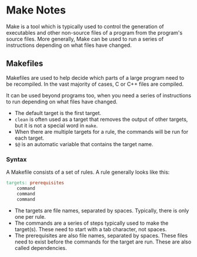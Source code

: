 # Make Notes

Make is a tool which is typically used to control the generation of executables and other non-source files of a program from the program's source files. More generally, Make can be used to run a series of instructions depending on what files have changed.


## Makefiles

Makefiles are used to help decide which parts of a large program need to be recompiled. In the vast majority of cases, C or C++ files are compiled.

It can be used beyond programs too, when you need a series of instructions to run depending on what files have changed.

- The default target is the first target.
- `clean` is often used as a target that removes the output of other targets, but it is not a special word in `make`.
- When there are multiple targets for a rule, the commands will be run for each target.
- `$@` is an automatic variable that contains the target name.

### Syntax

A Makefile consists of a set of rules. A rule generally looks like this:

```Makefile
targets: prerequisites
	command
	command
	command
```

- The targets are file names, separated by spaces. Typically, there is only one per rule.
- The commands are a series of steps typically used to make the target(s). These need to start with a tab character, not spaces.
- The prerequisites are also file names, separated by spaces. These files need to exist before the commands for the target are run. These are also called dependencies.
